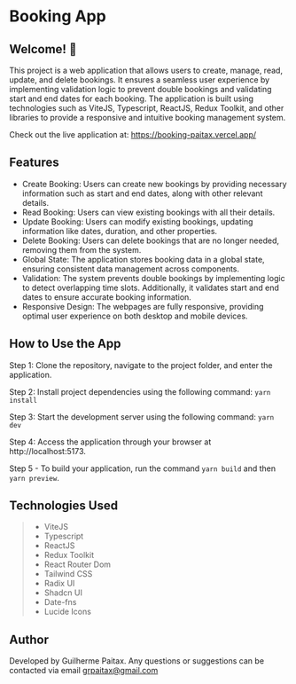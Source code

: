 # Booking App

## Welcome! 👋

This project is a web application that allows users to create, manage, read, update, and delete bookings. It ensures a seamless user experience by implementing validation logic to prevent double bookings and validating start and end dates for each booking. The application is built using technologies such as ViteJS, Typescript, ReactJS, Redux Toolkit, and other libraries to provide a responsive and intuitive booking management system.

Check out the live application at:
https://booking-paitax.vercel.app/

## Features

- Create Booking: Users can create new bookings by providing necessary information such as start and end dates, along with other relevant details.
- Read Booking: Users can view existing bookings with all their details.
- Update Booking: Users can modify existing bookings, updating information like dates, duration, and other properties.
- Delete Booking: Users can delete bookings that are no longer needed, removing them from the system.
- Global State: The application stores booking data in a global state, ensuring consistent data management across components.
- Validation: The system prevents double bookings by implementing logic to detect overlapping time slots. Additionally, it validates start and end dates to ensure accurate booking information.
- Responsive Design: The webpages are fully responsive, providing optimal user experience on both desktop and mobile devices.

## How to Use the App

Step 1: Clone the repository, navigate to the project folder, and enter the application.

Step 2: Install project dependencies using the following command:
`yarn install`

Step 3: Start the development server using the following command:
`yarn dev`

Step 4: Access the application through your browser at http://localhost:5173.

Step 5 - To build your application, run the command `yarn build` and then `yarn preview`.

## Technologies Used

> - ViteJS
> - Typescript
> - ReactJS
> - Redux Toolkit
> - React Router Dom
> - Tailwind CSS
> - Radix UI
> - Shadcn UI
> - Date-fns
> - Lucide Icons

## Author

Developed by Guilherme Paitax. Any questions or suggestions can be contacted via email grpaitax@gmail.com
